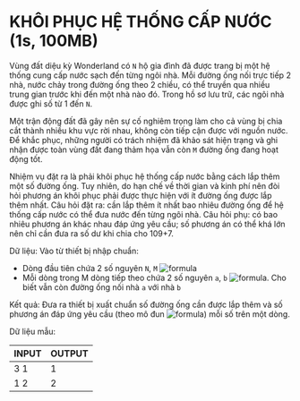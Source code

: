 # KHÔI PHỤC HỆ THỐNG CẤP NƯỚC (1s, 100MB)

Vùng đất diệu kỳ Wonderland có `N` hộ gia đình đã được trang bị một hệ thống cung cấp nước sạch đến từng ngôi nhà. Mỗi đường ống nối trực tiếp 2 nhà, nước chảy trong đường ống theo 2 chiều, có thể truyền qua nhiều trung gian trước khi đến một nhà nào đó. Trong hồ sơ lưu trữ, các ngôi nhà được ghi số từ 1 đến `N`.

Một trận động đất đã gây nên sự cố nghiêm trọng làm cho cả vùng bị chia cắt thành nhiều khu vực rời nhau, không còn tiếp cận được với nguồn nước. Để khắc phục, những người có trách nhiệm đã khảo sát hiện trạng và ghi nhận được toàn vùng đất đang thảm họa vẫn còn `M` đường ống đang hoạt động tốt.

Nhiệm vụ đặt ra là phải khôi phục hệ thống cấp nước bằng cách lắp thêm một số đường ống. Tuy nhiên, do hạn chế về thời gian và kinh phí nên đòi hỏi phương án khôi phục phải được thực hiện với ít đường ống được lắp thêm nhất. Câu hỏi đặt ra: cần lắp thêm ít nhất bao nhiêu đường ống để hệ thống cấp nước có thể đưa nước đến từng ngôi nhà. Câu hỏi phụ: có bao nhiêu phương án khác nhau đáp ứng yêu cầu; số phương án có thể khá lớn nên chỉ cần đưa ra số dư khi chia cho 109+7.

Dữ liệu: Vào từ thiết bị nhập chuẩn:

- Dòng đầu tiên chứa 2 số nguyên `N`, `M` ![formula](https://render.githubusercontent.com/render/math?math=(1%20\leq%20N,M%20\leq10^5))
- Mỗi dòng trong M dòng tiếp theo chứa 2 số nguyên `a`, `b` ![formula](https://render.githubusercontent.com/render/math?math=1%20\leq%20a,%20%20b%20\leq%20N). Cho biết vẫn còn đường ống nối nhà `a` với nhà `b`

Kết quả: Đưa ra thiết bị xuất chuẩn số đường ống cần được lắp thêm và số phương án đáp ứng yêu cầu (theo mô đun ![formula](https://render.githubusercontent.com/render/math?math=10^9+7)) mỗi số trên một dòng.

Dữ liệu mẫu:

| INPUT | OUTPUT |
|-------|--------|
| 3 1   | 1      |
| 1 2   | 2      |